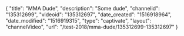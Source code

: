 {
    "title": "MMA Dude",
    "description": "Some dude",
    "channelid": "135312699",
    "videoid": "135312697",
    "date_created": "1516918964",
    "date_modified": "1516919315",
    "type": "captivate",
    "layout": "channelVideo",
    "url": "\/test-2018\/mma-dude\/135312699-135312697"
}